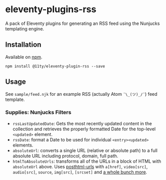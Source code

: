 # eleventy-plugins-rss

A pack of Eleventy plugins for generating an RSS feed using the Nunjucks templating engine.


## Installation

Available on [npm](https://www.npmjs.com/package/@11ty/eleventy-plugin-rss).

```
npm install @11ty/eleventy-plugin-rss --save
```

## Usage

See `sample/feed.njk` for an example RSS (actually Atom `¯\_(ツ)_/¯`) feed template.

### Supplies: Nunjucks Filters

* `rssLastUpdatedDate`: Gets the most recently updated content in the collection and retrieves the properly formatted Date for the top-level `<updated>` element.
* `rssDate`: format a Date to be used for individual `<entry><updated>` elements.
* `absoluteUrl`: converts a single URL (relative or absolute path) to a full absolute URL including protocol, domain, full path.
* `htmlToAbsoluteUrls`: transforms all of the URLs in a block of HTML with `absoluteUrl` above. Uses [posthtml-urls](https://github.com/posthtml/posthtml-urls) with `a[href]`, `video[src]`, `audio[src]`, `source`, `img[src]`, `[srcset]` and [a whole bunch more](https://github.com/posthtml/posthtml-urls/blob/307c91342a211b3f9fb22bc57264bbb31f235fbb/lib/defaultOptions.js).
